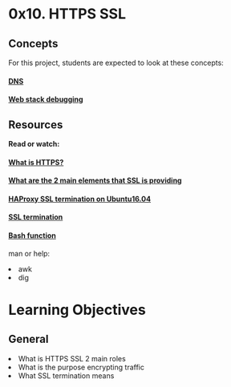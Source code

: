 # 0x10. HTTPS SSL

## Concepts
For this project, students are expected to look at these concepts:

#### [DNS](https://intranet.hbtn.io/concepts/12)
#### [Web stack debugging](https://intranet.hbtn.io/concepts/68)

## Resources
<b>Read or watch:</b>

#### [What is HTTPS?](https://intranet.hbtn.io/rltoken/pawxG_0c1o86psexBOikIw)
#### [What are the 2 main elements that SSL is providing](https://intranet.hbtn.io/rltoken/jXCB9Hn-ALcP78kPMHtnSA)
#### [HAProxy SSL termination on Ubuntu16.04](https://intranet.hbtn.io/rltoken/jXCB9Hn-ALcP78kPMHtnSA)
#### [SSL termination](https://intranet.hbtn.io/rltoken/VFq2MQ9qHXw2Nb11tnWF6Q)
#### [Bash function](https://intranet.hbtn.io/rltoken/16bxrQvaOSIywA_fHEdsiA)

man or help:

<li>awk</li>
<li>dig</li>

# Learning Objectives
## General

<li>What is HTTPS SSL 2 main roles</li>
<li>What is the purpose encrypting traffic</li>
<li>What SSL termination means</li>
